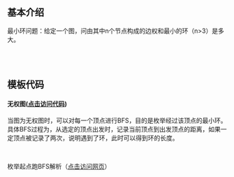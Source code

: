 ## 基本介绍

最小环问题：给定一个图，问由其中n个节点构成的边权和最小的环（n>3）是多大。

<br/>

<br/>

## 模板代码

#### 无权图([点击访问代码](./Unweighted_Graph.cpp))

当图为无权图时，可以对每一个顶点进行BFS，目的是枚举经过该顶点的最小环。具体BFS过程为，从选定的顶点出发时，记录当前顶点到出发顶点的距离，如果一定顶点被记录了两次，说明遇到了环，此时可以得到环的长度。

<br/>

枚举起点跑BFS解析（[点击访问网页](https://leetcode.cn/problems/shortest-cycle-in-a-graph/solutions/2203585/yi-tu-miao-dong-mei-ju-qi-dian-pao-bfspy-ntck/)）

